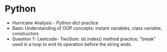# Python

- Hurricane Analysis - Python dict practice
- Basic Understanding of OOP concepts: instant variables, class variable, constructors
- Question 1- Leetcode- TwoSum: str.index() method practice,  "break" used in a loop to end its operation before the string ends. 
